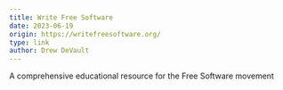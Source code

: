 ```yaml
---
title: Write Free Software
date: 2023-06-19
origin: https://writefreesoftware.org/
type: link
author: Drew DeVault
---
```


A comprehensive educational resource for the Free Software movement
